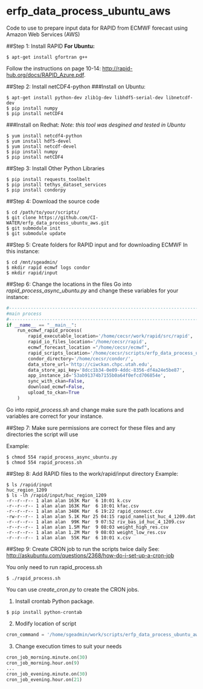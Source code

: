 # erfp_data_process_ubuntu_aws
Code to use to prepare input data for RAPID from ECMWF forecast using Amazon Web Services (AWS)

##Step 1: Install RAPID
**For Ubuntu:**
```
$ apt-get install gfortran g++
```
Follow the instructions on page 10-14: http://rapid-hub.org/docs/RAPID_Azure.pdf.

##Step 2: Install netCDF4-python
###Install on Ubuntu:
```
$ apt-get install python-dev zlib1g-dev libhdf5-serial-dev libnetcdf-dev 
$ pip install numpy
$ pip install netCDF4
```
###Install on Redhat:
*Note: this tool was desgined and tested in Ubuntu*
```
$ yum install netcdf4-python
$ yum install hdf5-devel
$ yum install netcdf-devel
$ pip install numpy
$ pip install netCDF4
```
##Step 3: Install Other Python Libraries
```
$ pip install requests_toolbelt
$ pip install tethys_dataset_services
$ pip install condorpy
```
##Step 4: Download the source code
```
$ cd /path/to/your/scripts/
$ git clone https://github.com/CI-WATER/erfp_data_process_ubuntu_aws.git
$ git submodule init
$ git submodule update
```
##Step 5: Create folders for RAPID input and for downloading ECMWF
In this instance:
```
$ cd /mnt/sgeadmin/
$ mkdir rapid ecmwf logs condor
$ mkdir rapid/input
```
##Step 6: Change the locations in the files
Go into *rapid_process_async_ubuntu.py* and change these variables for your instance:
```python
#------------------------------------------------------------------------------
#main process
#------------------------------------------------------------------------------
if __name__ == "__main__":
    run_ecmwf_rapid_process(
        rapid_executable_location='/home/cecsr/work/rapid/src/rapid',
        rapid_io_files_location='/home/cecsr/rapid',
        ecmwf_forecast_location ="/home/cecsr/ecmwf",
        rapid_scripts_location='/home/cecsr/scripts/erfp_data_process_ubuntu_aws',
        condor_directory='/home/cecsr/condor/',
        data_store_url='http://ciwckan.chpc.utah.edu',
        data_store_api_key='8dcc1b34-0e09-4ddc-8356-df4a24e5be87',
        app_instance_id='53ab91374b7155b0a64f0efcd706854e',
        sync_with_ckan=False,
        download_ecmwf=False,
        upload_to_ckan=True
    )
```
Go into *rapid_process.sh* and change make sure the path locations and variables are correct for your instance.

##Step 7: Make sure permissions are correct for these files and any directories the script will use

Example:
```
$ chmod 554 rapid_process_async_ubuntu.py
$ chmod 554 rapid_process.sh
```
##Step 8: Add RAPID files to the work/rapid/input directory
Example:
```
$ ls /rapid/input
huc_region_1209
$ ls -lh /rapid/input/huc_region_1209
-r--r--r-- 1 alan alan 163K Mar  6 10:01 k.csv
-r--r--r-- 1 alan alan 163K Mar  6 10:01 kfac.csv
-r--r--r-- 1 alan alan 340K Mar  6 19:22 rapid_connect.csv
-rw-r--r-- 1 alan alan 5.1K Mar 25 04:15 rapid_namelist_huc_4_1209.dat
-r--r--r-- 1 alan alan  99K Mar  9 07:52 riv_bas_id_huc_4_1209.csv
-r--r--r-- 1 alan alan 1.5M Mar  9 08:03 weight_high_res.csv
-r--r--r-- 1 alan alan 1.2M Mar  9 08:03 weight_low_res.csv
-r--r--r-- 1 alan alan  55K Mar  6 10:01 x.csv
```
##Step 9: Create CRON job to run the scripts twice daily
See: http://askubuntu.com/questions/2368/how-do-i-set-up-a-cron-job

You only need to run rapid_process.sh
```
$ ./rapid_process.sh
```
You can use *create_cron.py* to create the CRON jobs.

1) Install crontab Python package.
```
$ pip install python-crontab
```
2) Modify location of script
```python
cron_command = '/home/sgeadmin/work/scripts/erfp_data_process_ubuntu_aws/rapid_process.sh' 
```
3) Change execution times to suit your needs
```python
cron_job_morning.minute.on(30)
cron_job_morning.hour.on(9)
...
cron_job_evening.minute.on(30)
cron_job_evening.hour.on(21)
```

